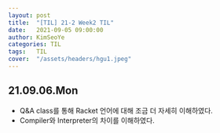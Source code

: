 ```yaml
---
layout: post
title:  "[TIL] 21-2 Week2 TIL"
date:   2021-09-05 09:00:00
author: KimSeoYe
categories: TIL
tags:   TIL
cover:  "/assets/headers/hgu1.jpeg"
---
```


## 21.09.06.Mon
- Q&A class를 통해 Racket 언어에 대해 조금 더 자세히 이해하였다.
- Compiler와 Interpreter의 차이를 이해하였다.